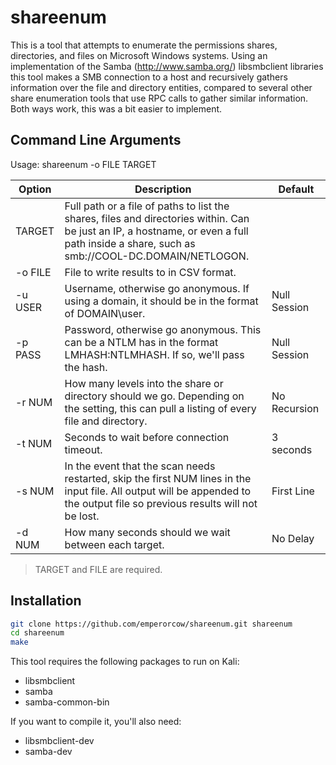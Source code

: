 shareenum
==

This is a tool that attempts to enumerate the permissions shares, directories, and files on Microsoft Windows systems.  Using an implementation of the Samba (http://www.samba.org/) libsmbclient libraries this tool makes a SMB connection to a host and recursively gathers information over the file and directory entities, compared to several other share enumeration tools that use RPC calls to gather similar information.  Both ways work, this was a bit easier to implement.

Command Line Arguments
--
Usage: shareenum -o FILE TARGET

| Option | Description | Default |
| --- | --- | --- |
| TARGET | Full path or a file of paths to list the shares, files and directories within. Can be just an IP, a hostname, or even a full path inside a share, such as smb://COOL-DC.DOMAIN/NETLOGON. | |
|-o FILE | File to write results to in CSV format. | |
|-u USER | Username, otherwise go anonymous.  If using a domain, it should be in the format of DOMAIN\\user. | Null Session |
|-p PASS | Password, otherwise go anonymous.  This can be a NTLM has in the format LMHASH:NTLMHASH.  If so, we'll pass the hash. | Null Session |
|-r NUM  | How many levels into the share or directory should we go. Depending on the setting, this can pull a listing of every file and directory.  | No Recursion |
|-t NUM  | Seconds to wait before connection timeout. | 3 seconds |
|-s NUM  | In the event that the scan needs restarted, skip the first NUM lines in the input file.  All output will be appended to the output file so previous results will not be lost. | First Line |
|-d NUM  | How many seconds should we wait between each target. | No Delay |

> TARGET and FILE are required.

Installation
--

```sh
git clone https://github.com/emperorcow/shareenum.git shareenum
cd shareenum
make
```

This tool requires the following packages to run on Kali: 

* libsmbclient
* samba
* samba-common-bin

If you want to compile it, you'll also need:

* libsmbclient-dev
* samba-dev

